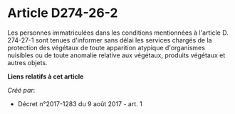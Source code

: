 # Article D274-26-2

Les personnes immatriculées dans les conditions mentionnées à l'article D. 274-27-1 sont tenues d'informer sans délai les
services chargés de la protection des végétaux de toute apparition atypique d'organismes nuisibles ou de toute anomalie
relative aux végétaux, produits végétaux et autres objets.

**Liens relatifs à cet article**

_Créé par_:

  - Décret n°2017-1283 du 9 août 2017 - art. 1
